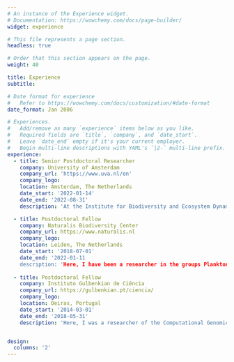 ```yaml
---
# An instance of the Experience widget.
# Documentation: https://wowchemy.com/docs/page-builder/
widget: experience

# This file represents a page section.
headless: true

# Order that this section appears on the page.
weight: 40

title: Experience
subtitle:

# Date format for experience
#   Refer to https://wowchemy.com/docs/customization/#date-format
date_format: Jan 2006

# Experiences.
#   Add/remove as many `experience` items below as you like.
#   Required fields are `title`, `company`, and `date_start`.
#   Leave `date_end` empty if it's your current employer.
#   Begin multi-line descriptions with YAML's `|2-` multi-line prefix.
experience:
  - title: Senior Postdoctoral Researcher
    company: University of Amsterdam
    company_url: 'https://www.uva.nl/en'
    company_logo: 
    location: Amsterdam, The Netherlands
    date_start: '2022-01-14'
    date_end: '2022-08-31'
    description: 'At the Institute for Biodiversity and Ecosystem Dynamics (IBED) I did research and supervised MSc projects in                       transcriptomics of shelled planktonic gastropods under past, present and future CO2.'                .

  - title: Postdoctoral Fellow
    company: Naturalis Biodiversity Center
    company_url: https://www.naturalis.nl
    company_logo: 
    location: Leiden, The Netherlands
    date_start: '2018-07-01'
    date_end: '2022-01-11
    description: 'Here, I have been a researcher in the groups Plankton Diversity and Evolution and Marine Biodiversity. I have                     analysed multiple proteomics datasets from sea butterflies shells, to better understand the extracellular/molecular                 mechanisms that govern shell formation in this group of planktonic molluscs. I have also supervised two MSc research                 projects in bioinformatics.'  
    
  - title: Postdoctoral Fellow
    company: Instituto Gulbenkian de Ciência
    company_url: https://gulbenkian.pt/ciencia/
    company_logo: 
    location: Oeiras, Portugal
    date_start: '2014-03-01'
    date_end: '2018-05-31'
    description: 'Here, I was a researcher of the Computational Genomics Laboratory. I used bacterial comparative genomics to trace                 the origin and evolution of the sporulation genetic machinery in Firmicutes across macroevolutionary timescales.'


design:
  columns: '2'
---
```

